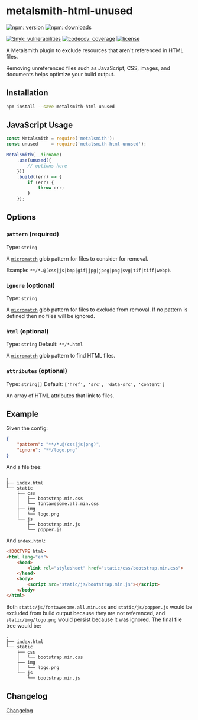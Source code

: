 # metalsmith-html-unused

[![npm: version](https://img.shields.io/npm/v/metalsmith-html-unused?color=%23cc3534&label=version&logo=npm&logoColor=white)](https://www.npmjs.com/package/metalsmith-html-unused)
[![npm: downloads](https://img.shields.io/npm/dw/metalsmith-html-unused?color=%23cc3534&logo=npm&logoColor=white)](https://www.npmjs.com/package/metalsmith-html-unused)

[![Snyk: vulnerabilities](https://img.shields.io/snyk/vulnerabilities/npm/metalsmith-html-unused?logo=snyk&logoColor=white)](https://snyk.io/test/npm/metalsmith-html-unused)
[![codecov: coverage](https://img.shields.io/codecov/c/github/emmercm/metalsmith-plugins?flag=metalsmith-html-unused&logo=codecov&logoColor=white)](https://codecov.io/gh/emmercm/metalsmith-html-unused)
[![license](https://img.shields.io/github/license/emmercm/metalsmith-plugins?color=blue)](https://github.com/emmercm/metalsmith-plugins/blob/main/LICENSE)

A Metalsmith plugin to exclude resources that aren't referenced in HTML files.

Removing unreferenced files such as JavaScript, CSS, images, and documents helps optimize your build output.

## Installation

```bash
npm install --save metalsmith-html-unused
```

## JavaScript Usage

```javascript
const Metalsmith = require('metalsmith');
const unused     = require('metalsmith-html-unused');

Metalsmith(__dirname)
    .use(unused({
        // options here
    }))
    .build((err) => {
        if (err) {
            throw err;
        }
    });
```

## Options

### `pattern` (required)

Type: `string`

A [`micromatch`](https://www.npmjs.com/package/micromatch) glob pattern for files to consider for removal.

Example: `**/*.@(css|js|bmp|gif|jpg|jpeg|png|svg|tif|tiff|webp)`.

### `ignore` (optional)

Type: `string`

A [`micromatch`](https://www.npmjs.com/package/micromatch) glob pattern for files to exclude from removal. If no pattern is defined then no files will be ignored.

### `html` (optional)

Type: `string` Default: `**/*.html`

A [`micromatch`](https://www.npmjs.com/package/micromatch) glob pattern to find HTML files.

### `attributes` (optional)

Type: `string[]` Default: `['href', 'src', 'data-src', 'content']`

An array of HTML attributes that link to files.

## Example

Given the config:

```json
{
    "pattern": "**/*.@(css|js|png)",
    "ignore": "**/logo.png"
}
```

And a file tree:

```text
.
├── index.html
└── static
    ├── css
    │   ├── bootstrap.min.css
    │   └── fontawesome.all.min.css
    ├── img
    │   └── logo.png
    └── js
        ├── bootstrap.min.js
        └── popper.js
```

And `index.html`:

```html
<!DOCTYPE html>
<html lang="en">
    <head>
        <link rel="stylesheet" href="static/css/bootstrap.min.css">
    </head>
    <body>
        <script src="static/js/bootstrap.min.js"></script>
    </body>
</html>
```

Both `static/js/fontawesome.all.min.css` and `static/js/popper.js` would be excluded from build output because they are not referenced, and `static/img/logo.png` would persist because it was ignored. The final file tree would be:

```text
.
├── index.html
└── static
    ├── css
    │   └── bootstrap.min.css
    ├── img
    │   └── logo.png
    └── js
        └── bootstrap.min.js
```

## Changelog

[Changelog](./CHANGELOG.md)
